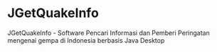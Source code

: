 # JGetQuakeInfo
JGetQuakeInfo - Software Pencari Informasi dan Pemberi Peringatan mengenai gempa di Indonesia berbasis Java Desktop
